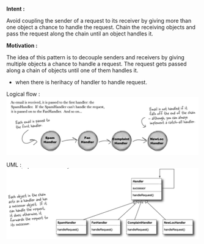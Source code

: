 <b>Intent :</b>

Avoid coupling the sender of a request to its receiver by giving more than one object a chance to handle the request. Chain the receiving objects and pass the request along the chain until an object handles it.

<b>Motivation :</b>

The idea of this pattern is to decouple senders and receivers by giving multiple objects a chance to handle a request. The request gets passed along a chain of objects until one of them handles it.

- when there is herihacy of handler to handle request. 

Logical flow :
<img src='./Logic.png'></img>

UML :
<img src='./UML.png'></img>